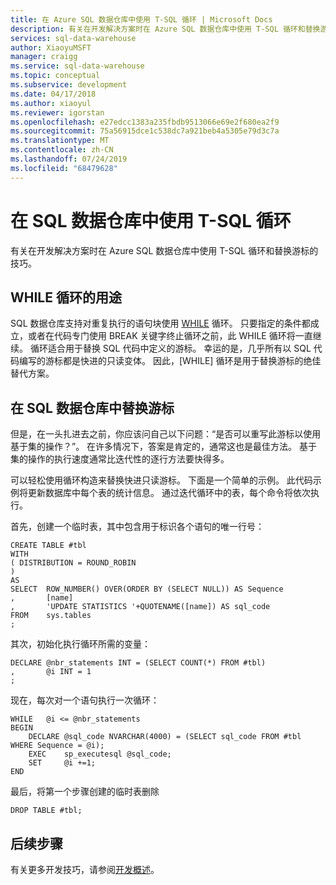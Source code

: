 ```yaml
---
title: 在 Azure SQL 数据仓库中使用 T-SQL 循环 | Microsoft Docs
description: 有关在开发解决方案时在 Azure SQL 数据仓库中使用 T-SQL 循环和替换游标的技巧。
services: sql-data-warehouse
author: XiaoyuMSFT
manager: craigg
ms.service: sql-data-warehouse
ms.topic: conceptual
ms.subservice: development
ms.date: 04/17/2018
ms.author: xiaoyul
ms.reviewer: igorstan
ms.openlocfilehash: e27edcc1383a235fbdb9513066e69e2f680ea2f9
ms.sourcegitcommit: 75a56915dce1c538dc7a921beb4a5305e79d3c7a
ms.translationtype: MT
ms.contentlocale: zh-CN
ms.lasthandoff: 07/24/2019
ms.locfileid: "68479628"
---
```

# <a name="using-t-sql-loops-in-sql-data-warehouse"></a>在 SQL 数据仓库中使用 T-SQL 循环
有关在开发解决方案时在 Azure SQL 数据仓库中使用 T-SQL 循环和替换游标的技巧。

## <a name="purpose-of-while-loops"></a>WHILE 循环的用途

SQL 数据仓库支持对重复执行的语句块使用 [WHILE](/sql/t-sql/language-elements/while-transact-sql) 循环。 只要指定的条件都成立，或者在代码专门使用 BREAK 关键字终止循环之前，此 WHILE 循环将一直继续。 循环适合用于替换 SQL 代码中定义的游标。 幸运的是，几乎所有以 SQL 代码编写的游标都是快进的只读变体。 因此，[WHILE] 循环是用于替换游标的绝佳替代方案。

## <a name="replacing-cursors-in-sql-data-warehouse"></a>在 SQL 数据仓库中替换游标
但是，在一头扎进去之前，你应该问自己以下问题：“是否可以重写此游标以使用基于集的操作？”。 在许多情况下，答案是肯定的，通常这也是最佳方法。 基于集的操作的执行速度通常比迭代性的逐行方法要快得多。

可以轻松使用循环构造来替换快进只读游标。 下面是一个简单的示例。 此代码示例将更新数据库中每个表的统计信息。 通过迭代循环中的表，每个命令将依次执行。

首先，创建一个临时表，其中包含用于标识各个语句的唯一行号：

```
CREATE TABLE #tbl
WITH
( DISTRIBUTION = ROUND_ROBIN
)
AS
SELECT  ROW_NUMBER() OVER(ORDER BY (SELECT NULL)) AS Sequence
,       [name]
,       'UPDATE STATISTICS '+QUOTENAME([name]) AS sql_code
FROM    sys.tables
;
```

其次，初始化执行循环所需的变量：

```
DECLARE @nbr_statements INT = (SELECT COUNT(*) FROM #tbl)
,       @i INT = 1
;
```

现在，每次对一个语句执行一次循环：

```
WHILE   @i <= @nbr_statements
BEGIN
    DECLARE @sql_code NVARCHAR(4000) = (SELECT sql_code FROM #tbl WHERE Sequence = @i);
    EXEC    sp_executesql @sql_code;
    SET     @i +=1;
END
```

最后，将第一个步骤创建的临时表删除

```
DROP TABLE #tbl;
```

## <a name="next-steps"></a>后续步骤
有关更多开发技巧，请参阅[开发概述](sql-data-warehouse-overview-develop.md)。

